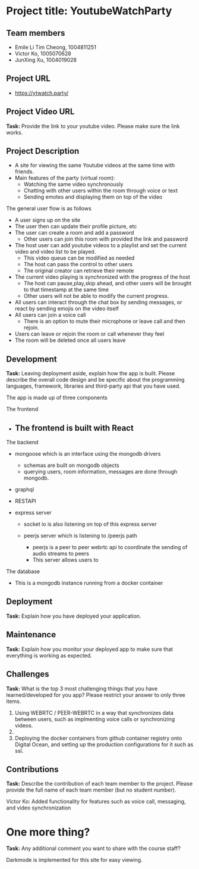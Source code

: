# Project title: YoutubeWatchParty

## Team members

- Emile Li Tim Cheong, 1004811251
- Victor Ko, 1005070628 
- JunXing Xu, 1004019028


## Project URL

- https://ytwatch.party/

## Project Video URL 

**Task:** Provide the link to your youtube video. Please make sure the link works. 

## Project Description

- A site for viewing the same Youtube videos at the same time with friends.
- Main features of the party (virtual room): 
    - Watching the same video synchronously
    - Chatting with other users within the room through voice or text
    - Sending emotes and displaying them on top of the video

The general user flow is as follows
- A user signs up on the site 
- The user then can update their profile picture, etc
- The user can create a room and add a password
    - Other users can join this room with provided the link and password
- The host user can add youtube videos to a playlist and set the current video and video list to be played.
    - This video queue can be modified as needed
    - The host can pass the control to other users
    - The original creator can retrieve their remote
- The current video playing is synchronized with the progress of the host
    - The host can pause,play,skip ahead, and other users will be brought to that timestamp at the same time
    - Other users will not be able to modify the current progress.
- All users can interact through the chat box by sending messages, or react by sending emojis on the video itself
- All users can join a voice call
    - There is an option to mute their microphone or leave call and then rejoin.
- Users can leave or rejoin the room or call whenever they feel
- The room will be deleted once all users leave


## Development

**Task:** Leaving deployment aside, explain how the app is built. Please describe the overall code design and be specific about the programming languages, framework, libraries and third-party api that you have used. 

The app is made up of three components 

The frontend
- The frontend is built with React
    - 

The backend
- mongoose which is an interface using the mongodb drivers
    - schemas are built on mongodb objects
    - querying users, room information, messages are done through mongodb.
- graphql
- RESTAPI


- express server
    - socket io is also listening on top of this express server

    - peerjs server which is listening to /peerjs path 
        - peerjs is a peer to peer webrtc api to coordinate the sending of audio streams to peers
        - This server allows users to 


The database
- This is a mongodb instance running from a docker container


## Deployment

**Task:** Explain how you have deployed your application. 

## Maintenance

**Task:** Explain how you monitor your deployed app to make sure that everything is working as expected.

## Challenges

**Task:** What is the top 3 most challenging things that you have learned/developed for you app? Please restrict your answer to only three items. 

1. Using WEBRTC / PEER-WEBRTC in a way that synchronizes data between users, such as implmenting voice calls or synchronizing videos.
2. 
3. Deploying the docker containers from github container registry onto Digital Ocean, and setting up the production configurations for it such as ssl.

## Contributions

**Task:** Describe the contribution of each team member to the project. Please provide the full name of each team member (but no student number). 

Victor Ko: Added functionality for features such as voice call, messaging, and video synchronization

# One more thing? 

**Task:** Any additional comment you want to share with the course staff? 

Darkmode is implemented for this site for easy viewing.
